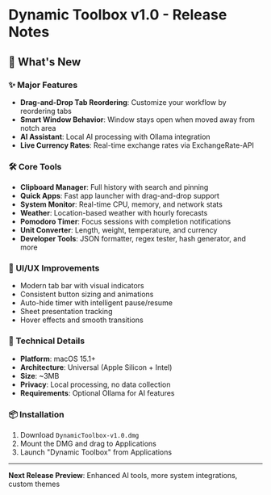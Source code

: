 # Dynamic Toolbox v1.0 - Release Notes

## 🎉 What's New

### ✨ Major Features
- **Drag-and-Drop Tab Reordering**: Customize your workflow by reordering tabs
- **Smart Window Behavior**: Window stays open when moved away from notch area
- **AI Assistant**: Local AI processing with Ollama integration
- **Live Currency Rates**: Real-time exchange rates via ExchangeRate-API

### 🛠 Core Tools
- **Clipboard Manager**: Full history with search and pinning
- **Quick Apps**: Fast app launcher with drag-and-drop support
- **System Monitor**: Real-time CPU, memory, and network stats
- **Weather**: Location-based weather with hourly forecasts
- **Pomodoro Timer**: Focus sessions with completion notifications
- **Unit Converter**: Length, weight, temperature, and currency
- **Developer Tools**: JSON formatter, regex tester, hash generator, and more

### 🎨 UI/UX Improvements
- Modern tab bar with visual indicators
- Consistent button sizing and animations
- Auto-hide timer with intelligent pause/resume
- Sheet presentation tracking
- Hover effects and smooth transitions

### 🔧 Technical Details
- **Platform**: macOS 15.1+
- **Architecture**: Universal (Apple Silicon + Intel)
- **Size**: ~3MB
- **Privacy**: Local processing, no data collection
- **Requirements**: Optional Ollama for AI features

### 📦 Installation
1. Download `DynamicToolbox-v1.0.dmg`
2. Mount the DMG and drag to Applications
3. Launch "Dynamic Toolbox" from Applications

---

**Next Release Preview**: Enhanced AI tools, more system integrations, custom themes 